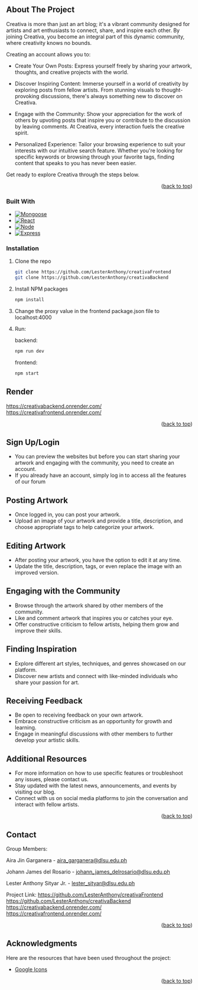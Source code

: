 
## About The Project

Creativa is more than just an art blog; it's a vibrant community designed for artists and art enthusiasts to connect, share, and inspire each other. By joining Creativa, you become an integral part of this dynamic community, where creativity knows no bounds.

Creating an account allows you to:
* Create Your Own Posts: Express yourself freely by sharing your artwork, thoughts, and creative projects with the world.

* Discover Inspiring Content: Immerse yourself in a world of creativity by exploring posts from fellow artists. From stunning visuals to thought-provoking discussions, there's always something new to discover on Creativa.

* Engage with the Community: Show your appreciation for the work of others by upvoting posts that inspire you or contribute to the discussion by leaving comments. At Creativa, every interaction fuels the creative spirit.

* Personalized Experience: Tailor your browsing experience to suit your interests with our intuitive search feature. Whether you're looking for specific keywords or browsing through your favorite tags, finding content that speaks to you has never been easier.

Get ready to explore Creativa through the steps below.

<p align="right">(<a href="#readme-top">back to top</a>)</p>

### Built With

* [![Mongoose][Mongoose]][Mongoose]
* [![React][React.js]][React.js]
* [![Node][Node.js]][Node.js]
* [![Express][Express]][Express]

### Installation

1. Clone the repo
   ```sh
   git clone https://github.com/LesterAnthony/creativaFrontend
   git clone https://github.com/LesterAnthony/creativaBackend
   ```
2. Install NPM packages
   ```sh
   npm install
   ```
3. Change the proxy value in the frontend package.json file to localhost:4000

4. Run:
   
   backend:
   ```sh
   npm run dev
   ```

   frontend:
   ```sh
   npm start
   ```

## Render
https://creativabackend.onrender.com/ 
https://creativafrontend.onrender.com/ 

<p align="right">(<a href="#readme-top">back to top</a>)</p>


<!-- USAGE EXAMPLES -->
## Sign Up/Login

  - You can preview the websites but before you can start sharing your artwork and engaging with the community, you need to create an account.
  - If you already have an account, simply log in to access all the features of our forum

## Posting Artwork

  - Once logged in, you can post your artwork.
  - Upload an image of your artwork and provide a title, description, and choose appropriate tags to help categorize your artwork.

## Editing Artwork 
 
  - After posting your artwork, you have the option to edit it at any time.
  - Update the title, description, tags, or even replace the image with an improved version.

## Engaging with the Community

  - Browse through the artwork shared by other members of the community.
  - Like and comment artwork that inspires you or catches your eye.
  - Offer constructive criticism to fellow artists, helping them grow and improve their skills.

## Finding Inspiration
  - Explore different art styles, techniques, and genres showcased on our platform.
  - Discover new artists and connect with like-minded individuals who share your passion for art.

## Receiving Feedback

  - Be open to receiving feedback on your own artwork.
  - Embrace constructive criticism as an opportunity for growth and learning.
  - Engage in meaningful discussions with other members to further develop your artistic skills.

## Additional Resources

  - For more information on how to use specific features or troubleshoot any issues, please contact us.
  - Stay updated with the latest news, announcements, and events by visiting our blog.
  - Connect with us on social media platforms to join the conversation and interact with fellow artists.

<p align="right">(<a href="#readme-top">back to top</a>)</p>




<!-- CONTACT -->
## Contact

Group Members:

Aira Jin Garganera - aira_garganera@dlsu.edu.ph

Johann James del Rosario - johann_james_delrosario@dlsu.edu.ph

Lester Anthony Sityar Jr. - lester_sityar@dlsu.edu.ph

Project Link: https://github.com/LesterAnthony/creativaFrontend
              https://github.com/LesterAnthony/creativaBackend
              https://creativabackend.onrender.com/
              https://creativafrontend.onrender.com/

<p align="right">(<a href="#readme-top">back to top</a>)</p>



<!-- ACKNOWLEDGMENTS -->
## Acknowledgments

Here are the resources that have been used throughout the project:

* [Google Icons](https://fonts.google.com/icons)


<!-- * [Choose an Open Source License](https://choosealicense.com)
* [GitHub Emoji Cheat Sheet](https://www.webpagefx.com/tools/emoji-cheat-sheet)
* [Malven's Flexbox Cheatsheet](https://flexbox.malven.co/)
* [Malven's Grid Cheatsheet](https://grid.malven.co/)
* [Img Shields](https://shields.io)
* [GitHub Pages](https://pages.github.com)
* [Font Awesome](https://fontawesome.com)
* [React Icons](https://react-icons.github.io/react-icons/search) -->

<p align="right">(<a href="#readme-top">back to top</a>)</p>

[Mongoose]: https://cdn-icons-png.flaticon.com/512/185/185702.png
[Express]: https://ajeetchaulagain.com/static/7cb4af597964b0911fe71cb2f8148d64/87351/express-js.png
[Node.js]: https://static-00.iconduck.com/assets.00/node-js-icon-454x512-nztofx17.png
[React.js]: https://static-00.iconduck.com/assets.00/react-icon-512x456-5xl7nmtw.png